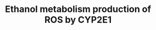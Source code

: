 ---
authors:
- AdoBioInfo
- Egonw
- Marvin M2
- Fehrhart
- MaintBot
- Eweitz
description: Metabolism of Ethanol resulting in production of ROS by CYP2E1. Also
  includes a list of other CYP2E1 substrates and their metabolite outcomes. This pathway
  is also available for rat and mouse.
last-edited: 2021-05-22
organisms:
- Homo sapiens
redirect_from:
- /index.php/Pathway:WP4269
- /instance/WP4269
schema-jsonld:
- '@context': https://schema.org/
  '@id': https://wikipathways.github.io/pathways/WP4269.html
  '@type': Dataset
  creator:
    '@type': Organization
    name: WikiPathways
  description: Metabolism of Ethanol resulting in production of ROS by CYP2E1. Also
    includes a list of other CYP2E1 substrates and their metabolite outcomes. This
    pathway is also available for rat and mouse.
  keywords:
  - Enflurane
  - Ethanol
  - MAP2K2
  - Acetaminophen
  - MAP2K1
  - MAFF
  - Acetaldehyde
  - 6-Hydroxychlorzoxazone
  - Chlorzoxazone
  - NFE2L2
  - MAPK8
  - Isoflurane
  - Trifluoroacetic acid
  - Sevoflurane
  - Vitamin C
  - Methoxyflurane
  - MAFK
  - Halothane
  - Diallyl sulfide
  - MAFG
  - Staurosporine
  - CYP2E1
  - SP1
  - NAPQI
  - Protein kinase C
  - Fluoride
  - U0126
  license: CC0
  name: Ethanol metabolism production of ROS by CYP2E1
seo: CreativeWork
title: Ethanol metabolism production of ROS by CYP2E1
wpid: WP4269
---